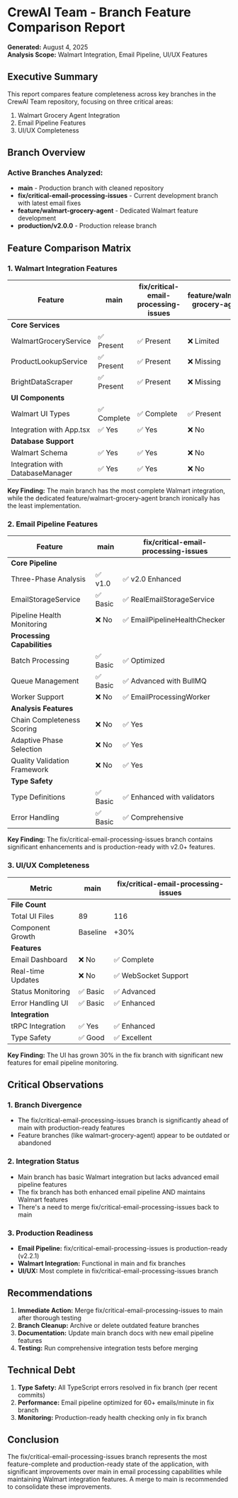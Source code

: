 # CrewAI Team - Branch Feature Comparison Report

**Generated:** August 4, 2025  
**Analysis Scope:** Walmart Integration, Email Pipeline, UI/UX Features

## Executive Summary

This report compares feature completeness across key branches in the CrewAI Team repository, focusing on three critical areas:
1. Walmart Grocery Agent Integration
2. Email Pipeline Features
3. UI/UX Completeness

## Branch Overview

### Active Branches Analyzed:
- **main** - Production branch with cleaned repository
- **fix/critical-email-processing-issues** - Current development branch with latest email fixes
- **feature/walmart-grocery-agent** - Dedicated Walmart feature development
- **production/v2.0.0** - Production release branch

## Feature Comparison Matrix

### 1. Walmart Integration Features

| Feature | main | fix/critical-email-processing-issues | feature/walmart-grocery-agent |
|---------|------|-------------------------------------|------------------------------|
| **Core Services** |
| WalmartGroceryService | ✅ Present | ✅ Present | ❌ Limited |
| ProductLookupService | ✅ Present | ✅ Present | ❌ Missing |
| BrightDataScraper | ✅ Present | ✅ Present | ❌ Missing |
| **UI Components** |
| Walmart UI Types | ✅ Complete | ✅ Complete | ✅ Present |
| Integration with App.tsx | ✅ Yes | ✅ Yes | ❌ No |
| **Database Support** |
| Walmart Schema | ✅ Yes | ✅ Yes | ❌ No |
| Integration with DatabaseManager | ✅ Yes | ✅ Yes | ❌ No |

**Key Finding:** The main branch has the most complete Walmart integration, while the dedicated feature/walmart-grocery-agent branch ironically has the least implementation.

### 2. Email Pipeline Features

| Feature | main | fix/critical-email-processing-issues |
|---------|------|-------------------------------------|
| **Core Pipeline** |
| Three-Phase Analysis | ✅ v1.0 | ✅ v2.0 Enhanced |
| EmailStorageService | ✅ Basic | ✅ RealEmailStorageService |
| Pipeline Health Monitoring | ❌ No | ✅ EmailPipelineHealthChecker |
| **Processing Capabilities** |
| Batch Processing | ✅ Basic | ✅ Optimized |
| Queue Management | ✅ Basic | ✅ Advanced with BullMQ |
| Worker Support | ❌ No | ✅ EmailProcessingWorker |
| **Analysis Features** |
| Chain Completeness Scoring | ❌ No | ✅ Yes |
| Adaptive Phase Selection | ❌ No | ✅ Yes |
| Quality Validation Framework | ❌ No | ✅ Yes |
| **Type Safety** |
| Type Definitions | ✅ Basic | ✅ Enhanced with validators |
| Error Handling | ✅ Basic | ✅ Comprehensive |

**Key Finding:** The fix/critical-email-processing-issues branch contains significant enhancements and is production-ready with v2.0+ features.

### 3. UI/UX Completeness

| Metric | main | fix/critical-email-processing-issues |
|--------|------|-------------------------------------|
| **File Count** |
| Total UI Files | 89 | 116 |
| Component Growth | Baseline | +30% |
| **Features** |
| Email Dashboard | ❌ No | ✅ Complete |
| Real-time Updates | ❌ No | ✅ WebSocket Support |
| Status Monitoring | ✅ Basic | ✅ Advanced |
| Error Handling UI | ✅ Basic | ✅ Enhanced |
| **Integration** |
| tRPC Integration | ✅ Yes | ✅ Enhanced |
| Type Safety | ✅ Good | ✅ Excellent |

**Key Finding:** The UI has grown 30% in the fix branch with significant new features for email pipeline monitoring.

## Critical Observations

### 1. Branch Divergence
- The fix/critical-email-processing-issues branch is significantly ahead of main with production-ready features
- Feature branches (like walmart-grocery-agent) appear to be outdated or abandoned

### 2. Integration Status
- Main branch has basic Walmart integration but lacks advanced email pipeline features
- The fix branch has both enhanced email pipeline AND maintains Walmart features
- There's a need to merge fix/critical-email-processing-issues back to main

### 3. Production Readiness
- **Email Pipeline:** fix/critical-email-processing-issues is production-ready (v2.2.1)
- **Walmart Integration:** Functional in main and fix branches
- **UI/UX:** Most complete in fix/critical-email-processing-issues branch

## Recommendations

1. **Immediate Action:** Merge fix/critical-email-processing-issues to main after thorough testing
2. **Branch Cleanup:** Archive or delete outdated feature branches
3. **Documentation:** Update main branch docs with new email pipeline features
4. **Testing:** Run comprehensive integration tests before merging

## Technical Debt

1. **Type Safety:** All TypeScript errors resolved in fix branch (per recent commits)
2. **Performance:** Email pipeline optimized for 60+ emails/minute in fix branch
3. **Monitoring:** Production-ready health checking only in fix branch

## Conclusion

The fix/critical-email-processing-issues branch represents the most feature-complete and production-ready state of the application, with significant improvements over main in email processing capabilities while maintaining Walmart integration features. A merge to main is recommended to consolidate these improvements.